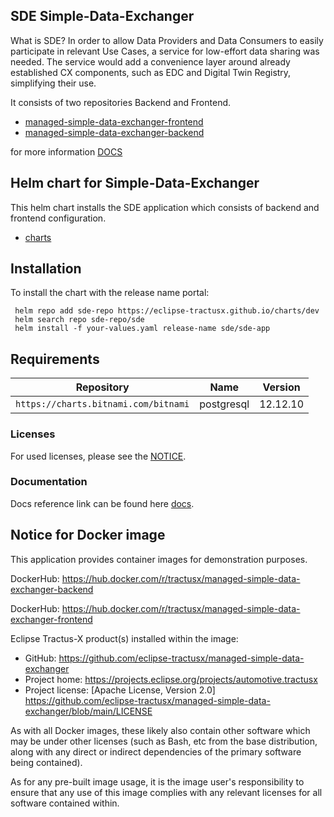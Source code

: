 ## SDE Simple-Data-Exchanger

What is SDE?
In order to allow Data Providers and Data Consumers to easily participate in relevant Use Cases, a service for low-effort data sharing was needed. The service would add a convenience layer around already established CX components, such as EDC and Digital Twin Registry, simplifying their use.

It consists of two repositories Backend and Frontend.
   * [managed-simple-data-exchanger-frontend](https://github.com/eclipse-tractusx/managed-simple-data-exchanger-frontend) 
   * [managed-simple-data-exchanger-backend](https://github.com/eclipse-tractusx/managed-simple-data-exchanger-backend) 

for more information [DOCS](https://github.com/eclipse-tractusx/managed-simple-data-exchanger-frontend/blob/main/docs/Arc42.md)


## Helm chart for Simple-Data-Exchanger

This helm chart installs the SDE application which consists of backend and frontend configuration.
   * [charts](https://github.com/eclipse-tractusx/managed-simple-data-exchanger/tree/main/charts/simpledataexchanger)
     
## Installation

To install the chart with the release name portal:

 ```shell
  helm repo add sde-repo https://eclipse-tractusx.github.io/charts/dev 
  helm search repo sde-repo/sde
  helm install -f your-values.yaml release-name sde/sde-app 
 ``` 
## Requirements

| Repository                                         | Name       | Version  |
|--------------------------------------------------- |------------|--------- |
| `https://charts.bitnami.com/bitnami`               | postgresql | 12.12.10 |                     
	
### Licenses
For used licenses, please see the [NOTICE](https://github.com/eclipse-tractusx/managed-simple-data-exchanger/blob/main/NOTICE.md).

### Documentation
 Docs reference link can be found here [docs](https://github.com/eclipse-tractusx/managed-simple-data-exchanger/blob/main/docs/Install.md).

## Notice for Docker image

This application provides container images for demonstration purposes.

DockerHub: https://hub.docker.com/r/tractusx/managed-simple-data-exchanger-backend

DockerHub: https://hub.docker.com/r/tractusx/managed-simple-data-exchanger-frontend 

Eclipse Tractus-X product(s) installed within the image:

- GitHub: https://github.com/eclipse-tractusx/managed-simple-data-exchanger
- Project home: https://projects.eclipse.org/projects/automotive.tractusx
- Project license: [Apache License, Version 2.0] https://github.com/eclipse-tractusx/managed-simple-data-exchanger/blob/main/LICENSE

As with all Docker images, these likely also contain other software which may be under other licenses (such as Bash, etc from the base distribution, along with any direct or indirect dependencies of the primary software being contained).

As for any pre-built image usage, it is the image user's responsibility to ensure that any use of this image complies with any relevant licenses for all software contained within.

